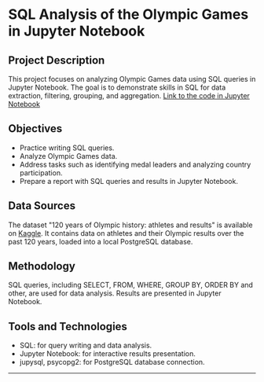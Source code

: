 
# SQL Analysis of the Olympic Games in Jupyter Notebook

## Project Description
This project focuses on analyzing Olympic Games data using SQL queries in Jupyter Notebook. The goal is to demonstrate skills in SQL for data extraction, filtering, grouping, and aggregation.
[Link to the code in Jupyter Notebook](https://github.com/ianaprojects/sql_olympic_games_project_en/blob/main/olympic_games_project_en.ipynb)
## Objectives
- Practice writing SQL queries.
- Analyze Olympic Games data.
- Address tasks such as identifying medal leaders and analyzing country participation.
- Prepare a report with SQL queries and results in Jupyter Notebook.

## Data Sources
The dataset "120 years of Olympic history: athletes and results" is available on [Kaggle](https://www.kaggle.com/datasets/heesoo37/120-years-of-olympic-history-athletes-and-results?select=athlete_events.csv). It contains data on athletes and their Olympic results over the past 120 years, loaded into a local PostgreSQL database.

## Methodology
SQL queries, including SELECT, FROM, WHERE, GROUP BY, ORDER BY and other, are used for data analysis. Results are presented in Jupyter Notebook.

## Tools and Technologies
- SQL: for query writing and data analysis.
- Jupyter Notebook: for interactive results presentation.
- jupysql, psycopg2: for PostgreSQL database connection.

---
